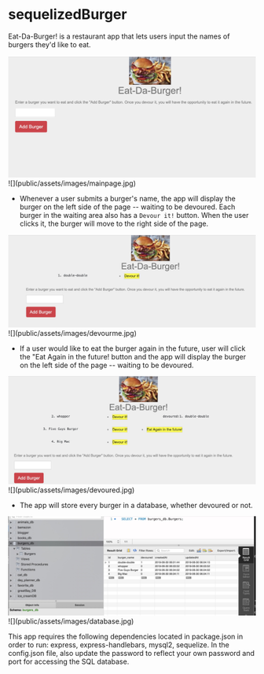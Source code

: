 # sequelizedBurger
Eat-Da-Burger! is a restaurant app that lets users input the names of burgers they'd like to eat.


<img src="public/assets/images/mainpage.jpg" width="800">
![](public/assets/images/mainpage.jpg)



* Whenever a user submits a burger's name, the app will display the burger on the left side of the page -- waiting to be devoured. Each burger in the waiting area also has a `Devour it!` button. When the user clicks it, the burger will move to the right side of the page.


<img src="public/assets/images/devourme.jpg" width="800">
![](public/assets/images/devourme.jpg)



* If a user would like to eat the burger again in the future, user will click the "Eat Again in the future! button and the app will display the burger on the left side of the page -- waiting to be devoured. 


<img src="public/assets/images/devoured.jpg" width="800">
![](public/assets/images/devoured.jpg)




* The app will store every burger in a database, whether devoured or not.



<img src="public/assets/images/database.jpg" width="800">
![](public/assets/images/database.jpg)

This app requires the following dependencies located in package.json in order to run: express, express-handlebars, mysql2, sequelize. In the config.json file, also update the password to reflect your own password and port for accessing the SQL database.